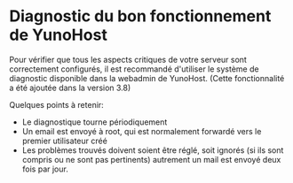 # Diagnostic du bon fonctionnement de YunoHost

Pour vérifier que tous les aspects critiques de votre serveur sont correctement
configurés, il est recommandé d'utiliser le système de diagnostic disponible
dans la webadmin de YunoHost. (Cette fonctionnalité a été ajoutée dans la version
3.8)

Quelques points à retenir:
* Le diagnostique tourne périodiquement
* Un email est envoyé à root, qui est normalement forwardé vers le premier utilisateur créé
* Les problèmes trouvés doivent soient être réglé, soit ignorés (si ils sont
compris ou ne sont pas pertinents) autrement un mail est envoyé deux fois par
jour.
